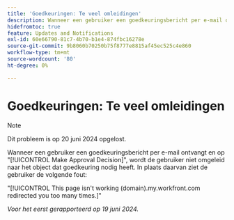 ```yaml
---
title: 'Goedkeuringen: Te veel omleidingen'
description: Wanneer een gebruiker een goedkeuringsbericht per e-mail ontvangt en op de knop Goedkeuringsbesluit maken klikt, wordt de gebruiker niet omgeleid naar het object dat goedkeuring nodig heeft. In plaats daarvan ziet de gebruiker een fout.
hidefromtoc: true
feature: Updates and Notifications
exl-id: 60e66790-81c7-4b70-b1e4-874fbc16278e
source-git-commit: 9b8060b70250b75f8777e8815af45ec525c4e860
workflow-type: tm+mt
source-wordcount: '80'
ht-degree: 0%

---
```


# Goedkeuringen: Te veel omleidingen

>[!NOTE]
>
>Dit probleem is op 20 juni 2024 opgelost.

Wanneer een gebruiker een goedkeuringsbericht per e-mail ontvangt en op &quot;[!UICONTROL Make Approval Decision]&quot;, wordt de gebruiker niet omgeleid naar het object dat goedkeuring nodig heeft. In plaats daarvan ziet de gebruiker de volgende fout:

&quot;[!UICONTROL This page isn't working (domain).my.workfront.com redirected you too many times.]&quot;

_Voor het eerst gerapporteerd op 19 juni 2024._
